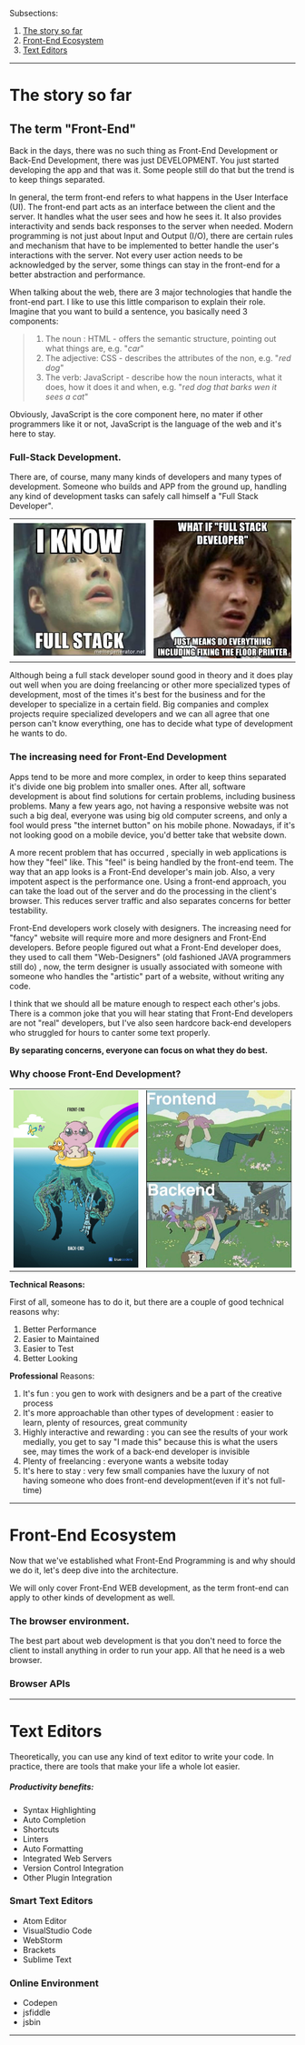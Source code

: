 Subsections:

1. [The story so far](#storySoFar)
2. [Front-End Ecosystem](#FE_Echosystem)
3. [Text Editors](#TextEditors)



---



<h1 id="storySoFar">The story so far</h1>



## The term "Front-End"



Back in the days, there was no such thing as Front-End Development or Back-End Development, there was just DEVELOPMENT.  You just started developing the app and that was it. Some people still do that but the trend is to keep things separated.

In general, the term front-end refers to what happens in the User Interface (UI). The front-end part acts as an interface between the client and the server. It handles what the user  sees and how he sees it. It also provides interactivity and sends back responses to the server when needed. Modern programming is not just about Input and Output (I/O), there are certain rules and mechanism that have to be implemented to better handle the user's interactions with the server. Not every user action needs to be acknowledged by the server, some things can stay in the front-end for a better abstraction and performance.

When talking about the web, there are 3 major technologies that handle the front-end part. I like to use this little comparison to explain their role. Imagine that you want to build a sentence, you basically need 3 components: 

> 1. The noun : HTML - offers the semantic structure, pointing out what things are, e.g. "*car*"
> 2. The adjective: CSS - describes the attributes of the non, e.g. "*red dog*"
> 3. The verb: JavaScript - describe how the noun interacts, what it does, how it does it and when, e.g. "r*ed dog that barks wen it sees a cat*"
>

Obviously, JavaScript is the core component here, no mater if other programmers like it or not, JavaScript is the language of the web and it's here to stay.



### Full-Stack Development.

There are, of course, many many kinds of developers and many types of development. Someone who builds and APP from the ground up, handling any kind of development tasks can safely call himself a "Full Stack Developer".



|                           |                           |
| ------------------------- | ------------------------- |
| ![](_img/fullStack01.jpg) | ![](_img/fullStack02.jpg) |



Although being a full stack developer sound good in theory and it does play out well when you are doing freelancing or other more specialized types of development, most of the times it's best for the business and for the developer to specialize in a certain field. Big companies and complex projects require specialized developers and we can all agree that one person can't know everything, one has to decide what type of development he wants to do.



### The increasing need for Front-End Development

Apps tend to be more and more complex, in order to keep thins separated it's divide one big problem into smaller ones. After all, software development is about find solutions for certain problems, including business problems. Many a few years ago, not having a responsive website was not such a big deal, everyone was using big old computer screens, and only a fool would press "the internet button" on his mobile phone. Nowadays, if it's not looking good on a mobile device, you'd better take that website down.

A more recent problem that has occurred , specially in web applications is how they "feel" like. This "feel" is being handled by the front-end teem. The way that an app looks is a Front-End developer's main job. Also, a very impotent aspect is the performance one. Using a front-end approach, you can take the load out of the server and do the processing in the client's browser. This reduces server traffic and also separates concerns for better testability.

Front-End developers work closely with designers. The increasing need for "fancy" website will require more and more designers and Front-End developers. Before people figured out what a Front-End developer does, they used to call them "Web-Designers" (old fashioned JAVA programmers still do) , now, the term designer is usually associated with someone with someone who handles the "artistic" part of a website, without writing any code. 

I think that we should all be mature enough to respect each other's jobs. There is a common joke that you will hear stating that Front-End developers are not "real" developers, but I've also seen hardcore back-end developers who struggled for hours to canter some text properly. 

**By separating concerns, everyone can focus on what they do best.**



### Why choose Front-End Development? 

|                                     |                                      |
| ----------------------------------- | ------------------------------------ |
| ![](_img/front-end_vs_back-end.jpg) | ![](_img/front-end_vs_back-end2.jpg) |



**Technical Reasons:**

First of all, someone has to do it, but there are a couple of good technical reasons why:

1. Better Performance
2. Easier to Maintained
3. Easier to Test
4. Better Looking



**Professional** Reasons:

1. It's fun : you gen to work with designers and be a part of the creative process
2. It's more approachable than other types of development : easier to learn, plenty of resources, great community
3. Highly interactive and rewarding : you can see the results of your work medially, you get to say "I made this" because this is what the users see, may times the work of a back-end developer is invisible
4. Plenty of freelancing : everyone wants a website today
5. It's here to stay : very few small companies have the luxury of not having someone who does front-end development(even if it's not full-time)



---





<h1 id="FE_Echosystem">Front-End Ecosystem</h1>



Now that we've established what Front-End Programming is and why should we do it, let's deep dive into the architecture.



We will only cover Front-End WEB development, as the term front-end can apply to other kinds of development as well.



### The browser environment.



The best part about web development is that you don't need to force the client to install anything in order to run your app. All that he need is a web browser.



### Browser APIs







---





<h1 id="TextEditors">Text Editors</h1>



Theoretically, you can use any kind of text editor to write your code. In practice, there are tools that make your life a whole lot easier.



##### Productivity benefits:

- Syntax Highlighting
- Auto Completion
- Shortcuts
- Linters
- Auto Formatting
- Integrated Web Servers
- Version Control Integration
- Other Plugin Integration



### Smart Text Editors 

- Atom Editor
- VisualStudio Code
- WebStorm
- Brackets
- Sublime Text

### Online Environment

- Codepen
- jsfiddle
- jsbin





----

